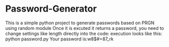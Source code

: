 # Password-Generator
This is a simple python project to generate passwords based on PRGN using random module
Once it is excuted it returns a password, you need to change settings like length directly into the code:
execution looks like this:
python password.py
Your password is:w8$#=87_rk
